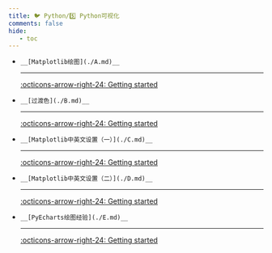 ```yaml
---
title: 🐦 Python/5️⃣ Python可视化
comments: false
hide:
   - toc
---
```


<div class="grid cards index-info" markdown>

-     __[Matplotlib绘图](./A.md)__

	---

	

	

	[:octicons-arrow-right-24: Getting started](./A.md)

-     __[过渡色](./B.md)__

	---

	

	

	[:octicons-arrow-right-24: Getting started](./B.md)

-     __[Matplotlib中英文设置（一）](./C.md)__

	---

	

	

	[:octicons-arrow-right-24: Getting started](./C.md)

-     __[Matplotlib中英文设置（二）](./D.md)__

	---

	

	

	[:octicons-arrow-right-24: Getting started](./D.md)

-     __[PyEcharts绘图经验](./E.md)__

	---

	

	

	[:octicons-arrow-right-24: Getting started](./E.md)

</div>